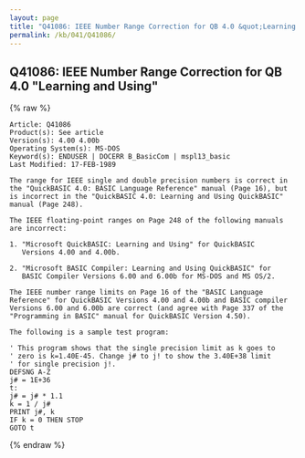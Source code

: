 ```yaml
---
layout: page
title: "Q41086: IEEE Number Range Correction for QB 4.0 &quot;Learning and Using&quot;"
permalink: /kb/041/Q41086/
---
```


## Q41086: IEEE Number Range Correction for QB 4.0 &quot;Learning and Using&quot;

{% raw %}

	Article: Q41086
	Product(s): See article
	Version(s): 4.00 4.00b
	Operating System(s): MS-DOS
	Keyword(s): ENDUSER | DOCERR B_BasicCom | mspl13_basic
	Last Modified: 17-FEB-1989
	
	The range for IEEE single and double precision numbers is correct in
	the "QuickBASIC 4.0: BASIC Language Reference" manual (Page 16), but
	is incorrect in the "QuickBASIC 4.0: Learning and Using QuickBASIC"
	manual (Page 248).
	
	The IEEE floating-point ranges on Page 248 of the following manuals
	are incorrect:
	
	1. "Microsoft QuickBASIC: Learning and Using" for QuickBASIC
	   Versions 4.00 and 4.00b.
	
	2. "Microsoft BASIC Compiler: Learning and Using QuickBASIC" for
	   BASIC Compiler Versions 6.00 and 6.00b for MS-DOS and MS OS/2.
	
	The IEEE number range limits on Page 16 of the "BASIC Language
	Reference" for QuickBASIC Versions 4.00 and 4.00b and BASIC compiler
	Versions 6.00 and 6.00b are correct (and agree with Page 337 of the
	"Programming in BASIC" manual for QuickBASIC Version 4.50).
	
	The following is a sample test program:
	
	' This program shows that the single precision limit as k goes to
	' zero is k=1.40E-45. Change j# to j! to show the 3.40E+38 limit
	' for single precision j!.
	DEFSNG A-Z
	j# = 1E+36
	t:
	j# = j# * 1.1
	k = 1 / j#
	PRINT j#, k
	IF k = 0 THEN STOP
	GOTO t

{% endraw %}

